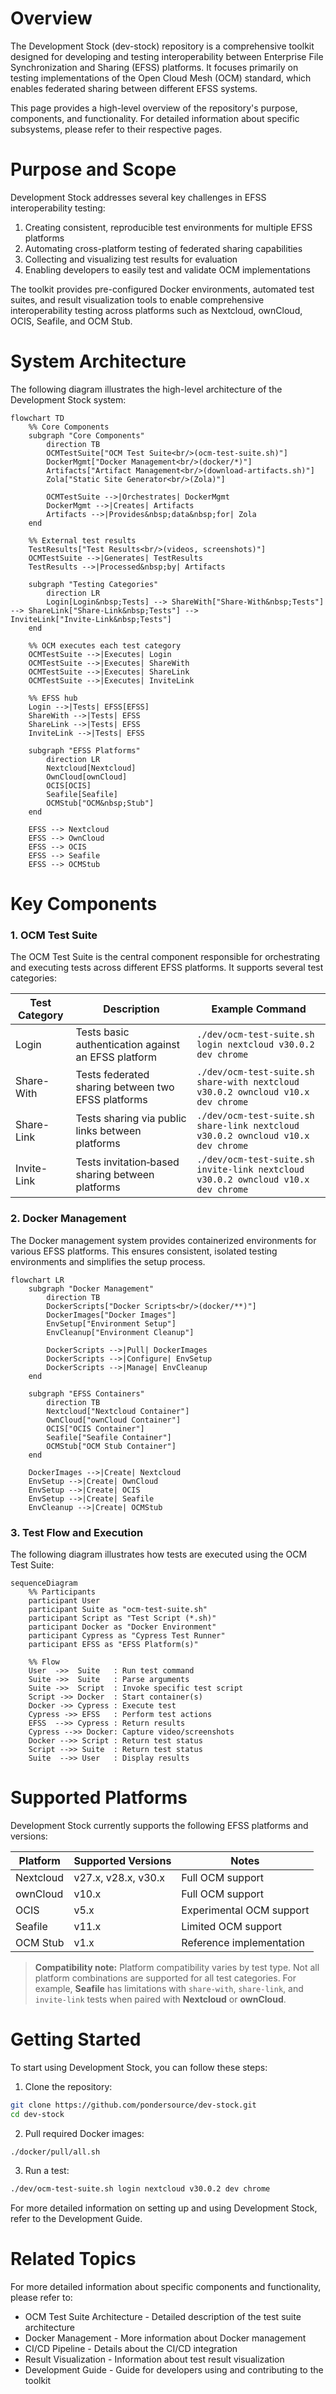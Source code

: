 # Overview

The Development Stock (dev-stock) repository is a comprehensive toolkit designed for developing and testing interoperability between Enterprise File Synchronization and Sharing (EFSS) platforms. It focuses primarily on testing implementations of the Open Cloud Mesh (OCM) standard, which enables federated sharing between different EFSS systems.

This page provides a high-level overview of the repository's purpose, components, and functionality. For detailed information about specific subsystems, please refer to their respective pages.

# Purpose and Scope
Development Stock addresses several key challenges in EFSS interoperability testing:

1. Creating consistent, reproducible test environments for multiple EFSS platforms
2. Automating cross-platform testing of federated sharing capabilities
3. Collecting and visualizing test results for evaluation
4. Enabling developers to easily test and validate OCM implementations

The toolkit provides pre-configured Docker environments, automated test suites, and result visualization tools to enable comprehensive interoperability testing across platforms such as Nextcloud, ownCloud, OCIS, Seafile, and OCM Stub.


# System Architecture
The following diagram illustrates the high-level architecture of the Development Stock system:

```mermaid
flowchart TD
    %% Core Components
    subgraph "Core Components"
        direction TB
        OCMTestSuite["OCM Test Suite<br/>(ocm-test-suite.sh)"]
        DockerMgmt["Docker Management<br/>(docker/*)"]
        Artifacts["Artifact Management<br/>(download‑artifacts.sh)"]
        Zola["Static Site Generator<br/>(Zola)"]

        OCMTestSuite -->|Orchestrates| DockerMgmt
        DockerMgmt -->|Creates| Artifacts
        Artifacts -->|Provides&nbsp;data&nbsp;for| Zola
    end

    %% External test results
    TestResults["Test Results<br/>(videos, screenshots)"]
    OCMTestSuite -->|Generates| TestResults
    TestResults -->|Processed&nbsp;by| Artifacts

    subgraph "Testing Categories"
        direction LR
        Login[Login&nbsp;Tests] --> ShareWith["Share‑With&nbsp;Tests"] --> ShareLink["Share‑Link&nbsp;Tests"] --> InviteLink["Invite‑Link&nbsp;Tests"]
    end

    %% OCM executes each test category
    OCMTestSuite -->|Executes| Login
    OCMTestSuite -->|Executes| ShareWith
    OCMTestSuite -->|Executes| ShareLink
    OCMTestSuite -->|Executes| InviteLink

    %% EFSS hub
    Login -->|Tests| EFSS[EFSS]
    ShareWith -->|Tests| EFSS
    ShareLink -->|Tests| EFSS
    InviteLink -->|Tests| EFSS

    subgraph "EFSS Platforms"
        direction LR
        Nextcloud[Nextcloud]
        OwnCloud[ownCloud]
        OCIS[OCIS]
        Seafile[Seafile]
        OCMStub["OCM&nbsp;Stub"]
    end

    EFSS --> Nextcloud
    EFSS --> OwnCloud
    EFSS --> OCIS
    EFSS --> Seafile
    EFSS --> OCMStub
```

# Key Components
### 1. OCM Test Suite
The OCM Test Suite is the central component responsible for orchestrating and executing tests across different EFSS platforms. It supports several test categories:

| Test Category | Description                                                             | Example Command                                                                                              |
|---------------|-------------------------------------------------------------------------|--------------------------------------------------------------------------------------------------------------|
| Login         | Tests basic authentication against an EFSS platform                     | `./dev/ocm-test-suite.sh login nextcloud v30.0.2 dev chrome`                                                 |
| Share-With    | Tests federated sharing between two EFSS platforms                      | `./dev/ocm-test-suite.sh share-with nextcloud v30.0.2 owncloud v10.x dev chrome`                             |
| Share-Link    | Tests sharing via public links between platforms                        | `./dev/ocm-test-suite.sh share-link nextcloud v30.0.2 owncloud v10.x dev chrome`                             |
| Invite-Link   | Tests invitation‑based sharing between platforms                        | `./dev/ocm-test-suite.sh invite-link nextcloud v30.0.2 owncloud v10.x dev chrome`                            |

### 2. Docker Management
The Docker management system provides containerized environments for various EFSS platforms. This ensures consistent, isolated testing environments and simplifies the setup process.

```mermaid
flowchart LR
    subgraph "Docker Management"
        direction TB
        DockerScripts["Docker Scripts<br/>(docker/**)"]
        DockerImages["Docker Images"]
        EnvSetup["Environment Setup"]
        EnvCleanup["Environment Cleanup"]

        DockerScripts -->|Pull| DockerImages
        DockerScripts -->|Configure| EnvSetup
        DockerScripts -->|Manage| EnvCleanup
    end

    subgraph "EFSS Containers"
        direction TB
        Nextcloud["Nextcloud Container"]
        OwnCloud["ownCloud Container"]
        OCIS["OCIS Container"]
        Seafile["Seafile Container"]
        OCMStub["OCM Stub Container"]
    end

    DockerImages -->|Create| Nextcloud
    EnvSetup -->|Create| OwnCloud
    EnvSetup -->|Create| OCIS
    EnvSetup -->|Create| Seafile
    EnvCleanup -->|Create| OCMStub
```

### 3. Test Flow and Execution
The following diagram illustrates how tests are executed using the OCM Test Suite:

```mermaid
sequenceDiagram
    %% Participants
    participant User
    participant Suite as "ocm-test-suite.sh"
    participant Script as "Test Script (*.sh)"
    participant Docker as "Docker Environment"
    participant Cypress as "Cypress Test Runner"
    participant EFSS as "EFSS Platform(s)"

    %% Flow
    User  ->>  Suite   : Run test command
    Suite ->>  Suite   : Parse arguments
    Suite ->>  Script  : Invoke specific test script
    Script ->> Docker  : Start container(s)
    Docker ->> Cypress : Execute test
    Cypress ->> EFSS   : Perform test actions
    EFSS  -->> Cypress : Return results
    Cypress -->> Docker: Capture video/screenshots
    Docker -->> Script : Return test status
    Script -->> Suite  : Return test status
    Suite  -->> User   : Display results

```

# Supported Platforms
Development Stock currently supports the following EFSS platforms and versions:

| Platform  | Supported Versions | Notes                       |
|-----------|--------------------|-----------------------------|
| Nextcloud | v27.x, v28.x, v30.x| Full OCM support            |
| ownCloud  | v10.x              | Full OCM support            |
| OCIS      | v5.x               | Experimental OCM support    |
| Seafile   | v11.x              | Limited OCM support         |
| OCM Stub  | v1.x               | Reference implementation    |

> **Compatibility note:** Platform compatibility varies by test type. Not all platform combinations are supported for all test categories. For example, **Seafile** has limitations with `share-with`, `share-link`, and `invite-link` tests when paired with **Nextcloud** or **ownCloud**.

# Getting Started
To start using Development Stock, you can follow these steps:

1. Clone the repository:
```sh
git clone https://github.com/pondersource/dev-stock.git
cd dev-stock
```

2. Pull required Docker images:
```sh
./docker/pull/all.sh
```
3. Run a test:
```sh
./dev/ocm-test-suite.sh login nextcloud v30.0.2 dev chrome
```

For more detailed information on setting up and using Development Stock, refer to the Development Guide.

# Related Topics
For more detailed information about specific components and functionality, please refer to:

- OCM Test Suite Architecture - Detailed description of the test suite architecture
- Docker Management - More information about Docker management
- CI/CD Pipeline - Details about the CI/CD integration
- Result Visualization - Information about test result visualization
- Development Guide - Guide for developers using and contributing to the toolkit